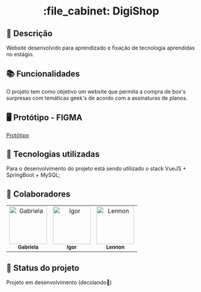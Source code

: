 <h1 align="center">:file_cabinet: DigiShop</h1>

## :memo: Descrição
Website desenvolvido para aprendizado e fixação de tecnologia aprendidas no estágio.

## :books: Funcionalidades
O projeto tem como objetivo um website que permita a compra de box's surpresas com temáticas geek's de acordo com a assinaturas de planos.

## 🖥 Protótipo - FIGMA
<a href="https://www.figma.com/file/bnD4yUq4MZkck3l74e3mqb/Untitled?node-id=0%3A1&t=Rxqr7X5QauQlncsf-1">Protótipo</a>

## :wrench: Tecnologias utilizadas
Para o desenvolvimento do projeto está sendo utilizado o stack VueJS + SpringBoot + MySQL;

## :handshake: Colaboradores
<table>
  <tr>
    <td align="center">
      <a href="https://github.com/espinoza9">
        <img src="https://avatars.githubusercontent.com/u/92704684?v=4" width="100px;" alt="Gabriela"/><br>
        <sub>
          <b>Gabriela</b>
        </sub>
      </a>
    </td>
    <td align="center">
      <a href="https://github.com/IgorAFrancozo">
        <img src="https://avatars.githubusercontent.com/u/103670642?v=4" width="100px;" alt="Igor "/><br>
        <sub>
          <b>Igor</b>
        </sub>
      </a>
    </td>
    <td align="center">
      <a href="https://github.com/lennonmartins">
        <img src="https://avatars.githubusercontent.com/u/93061150?v=4" width="100px;" alt="Lennon"/><br>
        <sub>
          <b>Lennon</b>
        </sub>
      </a>
    </td>
  </tr>
</table>

## :dart: Status do projeto
Projeto em desenvolvimento (decolando🚀)
